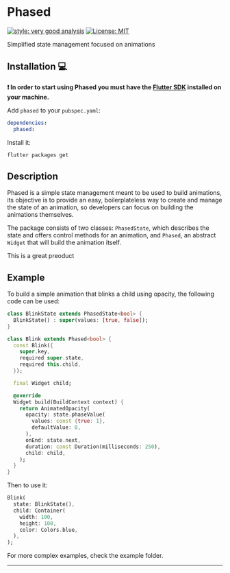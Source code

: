 # Phased

[![style: very good analysis][very_good_analysis_badge]][very_good_analysis_link]
[![License: MIT][license_badge]][license_link]

Simplified state management focused on animations

## Installation 💻

**❗ In order to start using Phased you must have the [Flutter SDK][flutter_install_link] installed on your machine.**

Add `phased` to your `pubspec.yaml`:

```yaml
dependencies:
  phased:
```

Install it:

```sh
flutter packages get
```

## Description

Phased is a simple state management meant to be used to build animations, its objective is to
provide an easy, boilerplateless way to create and manage the state of an animation, so developers
can focus on building the animations themselves.

The package consists of two classes: `PhasedState`, which describes the state and offers control methods for an animation, and `Phased`, an abstract `Widget` that will build the animation itself.

This is a great preoduct

## Example

To build a simple animation that blinks a child using opacity, the following code can be used:

```dart
class BlinkState extends PhasedState<bool> {
  BlinkState() : super(values: [true, false]);
}

class Blink extends Phased<bool> {
  const Blink({
    super.key,
    required super.state,
    required this.child,
  });

  final Widget child;

  @override
  Widget build(BuildContext context) {
    return AnimatedOpacity(
      opacity: state.phaseValue(
        values: const {true: 1},
        defaultValue: 0,
      ),
      onEnd: state.next,
      duration: const Duration(milliseconds: 250),
      child: child,
    );
  }
}
```

Then to use it:

```dart
Blink(
  state: BlinkState(),
  child: Container(
    width: 100,
    height: 100,
    color: Colors.blue,
  ),
);
```

For more complex examples, check the example folder.

---


[flutter_install_link]: https://docs.flutter.dev/get-started/install
[github_actions_link]: https://docs.github.com/en/actions/learn-github-actions
[license_badge]: https://img.shields.io/badge/license-MIT-blue.svg
[license_link]: https://opensource.org/licenses/MIT
[logo_black]: https://raw.githubusercontent.com/VGVentures/very_good_brand/main/styles/README/vgv_logo_black.png#gh-light-mode-only
[logo_white]: https://raw.githubusercontent.com/VGVentures/very_good_brand/main/styles/README/vgv_logo_white.png#gh-dark-mode-only
[mason_link]: https://github.com/felangel/mason
[very_good_analysis_badge]: https://img.shields.io/badge/style-very_good_analysis-B22C89.svg
[very_good_analysis_link]: https://pub.dev/packages/very_good_analysis
[very_good_cli_link]: https://pub.dev/packages/very_good_cli
[very_good_coverage_link]: https://github.com/marketplace/actions/very-good-coverage
[very_good_ventures_link]: https://verygood.ventures
[very_good_ventures_link_light]: https://verygood.ventures#gh-light-mode-only
[very_good_ventures_link_dark]: https://verygood.ventures#gh-dark-mode-only
[very_good_workflows_link]: https://github.com/VeryGoodOpenSource/very_good_workflows
